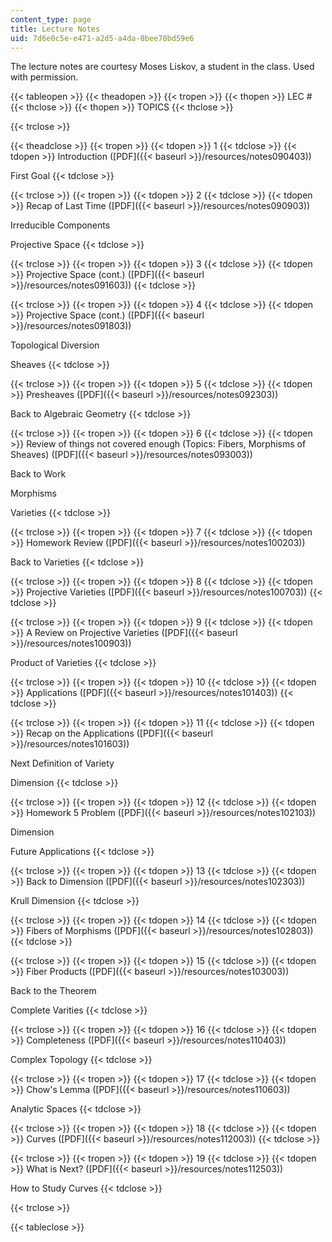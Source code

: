 ```yaml
---
content_type: page
title: Lecture Notes
uid: 7d6e0c5e-e471-a2d5-a4da-0bee70bd59e6
---
```


The lecture notes are courtesy Moses Liskov, a student in the class. Used with permission.

{{< tableopen >}}
{{< theadopen >}}
{{< tropen >}}
{{< thopen >}}
LEC #
{{< thclose >}}
{{< thopen >}}
TOPICS
{{< thclose >}}

{{< trclose >}}

{{< theadclose >}}
{{< tropen >}}
{{< tdopen >}}
1
{{< tdclose >}}
{{< tdopen >}}
Introduction ([PDF]({{< baseurl >}}/resources/notes090403))  
  
First Goal
{{< tdclose >}}

{{< trclose >}}
{{< tropen >}}
{{< tdopen >}}
2
{{< tdclose >}}
{{< tdopen >}}
Recap of Last Time ([PDF]({{< baseurl >}}/resources/notes090903))  
  
Irreducible Components  
  
Projective Space
{{< tdclose >}}

{{< trclose >}}
{{< tropen >}}
{{< tdopen >}}
3
{{< tdclose >}}
{{< tdopen >}}
Projective Space (cont.) ([PDF]({{< baseurl >}}/resources/notes091603))
{{< tdclose >}}

{{< trclose >}}
{{< tropen >}}
{{< tdopen >}}
4
{{< tdclose >}}
{{< tdopen >}}
Projective Space (cont.) ([PDF]({{< baseurl >}}/resources/notes091803))  
  
Topological Diversion  
  
Sheaves
{{< tdclose >}}

{{< trclose >}}
{{< tropen >}}
{{< tdopen >}}
5
{{< tdclose >}}
{{< tdopen >}}
Presheaves ([PDF]({{< baseurl >}}/resources/notes092303))  
  
Back to Algebraic Geometry
{{< tdclose >}}

{{< trclose >}}
{{< tropen >}}
{{< tdopen >}}
6
{{< tdclose >}}
{{< tdopen >}}
Review of things not covered enough (Topics: Fibers, Morphisms of Sheaves) ([PDF]({{< baseurl >}}/resources/notes093003))  
  
Back to Work  
  
Morphisms  
  
Varieties
{{< tdclose >}}

{{< trclose >}}
{{< tropen >}}
{{< tdopen >}}
7
{{< tdclose >}}
{{< tdopen >}}
Homework Review ([PDF]({{< baseurl >}}/resources/notes100203))  
  
Back to Varieties
{{< tdclose >}}

{{< trclose >}}
{{< tropen >}}
{{< tdopen >}}
8
{{< tdclose >}}
{{< tdopen >}}
Projective Varieties ([PDF]({{< baseurl >}}/resources/notes100703))
{{< tdclose >}}

{{< trclose >}}
{{< tropen >}}
{{< tdopen >}}
9
{{< tdclose >}}
{{< tdopen >}}
A Review on Projective Varieties ([PDF]({{< baseurl >}}/resources/notes100903))  
  
Product of Varieties
{{< tdclose >}}

{{< trclose >}}
{{< tropen >}}
{{< tdopen >}}
10
{{< tdclose >}}
{{< tdopen >}}
Applications ([PDF]({{< baseurl >}}/resources/notes101403))
{{< tdclose >}}

{{< trclose >}}
{{< tropen >}}
{{< tdopen >}}
11
{{< tdclose >}}
{{< tdopen >}}
Recap on the Applications ([PDF]({{< baseurl >}}/resources/notes101603))  
  
Next Definition of Variety  
  
Dimension
{{< tdclose >}}

{{< trclose >}}
{{< tropen >}}
{{< tdopen >}}
12
{{< tdclose >}}
{{< tdopen >}}
Homework 5 Problem ([PDF]({{< baseurl >}}/resources/notes102103))  
  
Dimension  
  
Future Applications
{{< tdclose >}}

{{< trclose >}}
{{< tropen >}}
{{< tdopen >}}
13
{{< tdclose >}}
{{< tdopen >}}
Back to Dimension ([PDF]({{< baseurl >}}/resources/notes102303))  
  
Krull Dimension
{{< tdclose >}}

{{< trclose >}}
{{< tropen >}}
{{< tdopen >}}
14
{{< tdclose >}}
{{< tdopen >}}
Fibers of Morphisms ([PDF]({{< baseurl >}}/resources/notes102803))
{{< tdclose >}}

{{< trclose >}}
{{< tropen >}}
{{< tdopen >}}
15
{{< tdclose >}}
{{< tdopen >}}
Fiber Products ([PDF]({{< baseurl >}}/resources/notes103003))  
  
Back to the Theorem  
  
Complete Varities
{{< tdclose >}}

{{< trclose >}}
{{< tropen >}}
{{< tdopen >}}
16
{{< tdclose >}}
{{< tdopen >}}
Completeness ([PDF]({{< baseurl >}}/resources/notes110403))  
  
Complex Topology
{{< tdclose >}}

{{< trclose >}}
{{< tropen >}}
{{< tdopen >}}
17
{{< tdclose >}}
{{< tdopen >}}
Chow's Lemma ([PDF]({{< baseurl >}}/resources/notes110603))  
  
Analytic Spaces
{{< tdclose >}}

{{< trclose >}}
{{< tropen >}}
{{< tdopen >}}
18
{{< tdclose >}}
{{< tdopen >}}
Curves ([PDF]({{< baseurl >}}/resources/notes112003))
{{< tdclose >}}

{{< trclose >}}
{{< tropen >}}
{{< tdopen >}}
19
{{< tdclose >}}
{{< tdopen >}}
What is Next? ([PDF]({{< baseurl >}}/resources/notes112503))  
  
How to Study Curves
{{< tdclose >}}

{{< trclose >}}

{{< tableclose >}}